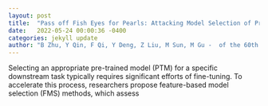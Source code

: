 ```yaml
---
layout: post
title:  "Pass off Fish Eyes for Pearls: Attacking Model Selection of Pre-trained Models"
date:   2022-05-24 00:00:36 -0400
categories: jekyll update
author: "B Zhu, Y Qin, F Qi, Y Deng, Z Liu, M Sun, M Gu -  of the 60th Annual Meeting of the , 2022"
---
```

Selecting an appropriate pre-trained model (PTM) for a specific downstream task typically requires significant efforts of fine-tuning. To accelerate this process, researchers propose feature-based model selection (FMS) methods, which assess